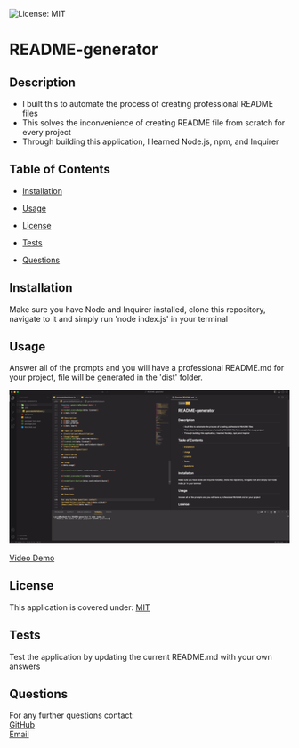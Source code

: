 
![License: MIT](https://img.shields.io/badge/License-MIT-yellow.svg)
# README-generator

## Description
* I built this to automate the process of creating professional README files
* This solves the inconvenience of creating  README file from scratch for every project
* Through building this application, I learned Node.js, npm, and Inquirer

## Table of Contents
* [Installation](#installation)
* [Usage](#usage)

* [License](#license)

* [Tests](#tests)
* [Questions](#questions)

## Installation
Make sure you have Node and Inquirer installed, clone this repository, navigate to it and simply run 'node index.js' in your terminal

## Usage
Answer all of the prompts and you will have a professional README.md for your project, file will be generated in the 'dist' folder.


![screenshot](assets/images/screenshot.png)

[Video Demo](https://drive.google.com/file/d/1Me6bQIcf6Ar74y0IEDJ3htaT0vfzFntT/view)


## License
This application is covered under:
[MIT](https://choosealicense.com/licenses/mit/)



## Tests
Test the application by updating the current README.md with your own answers

## Questions

For any further questions contact:  
[GitHub](https://github.com/BrianPizz)  
[Email](mailto:bpizzimentijr@outlook.com)
